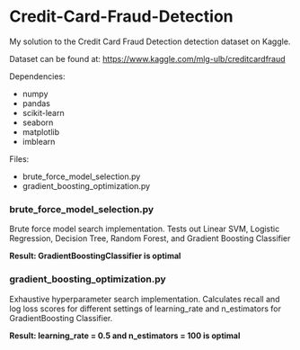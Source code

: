 # Credit-Card-Fraud-Detection
My solution to the Credit Card Fraud Detection detection dataset on Kaggle.

Dataset can be found at: https://www.kaggle.com/mlg-ulb/creditcardfraud

Dependencies:
* numpy
* pandas
* scikit-learn
* seaborn
* matplotlib
* imblearn

Files:
* brute_force_model_selection.py
* gradient_boosting_optimization.py


### brute_force_model_selection.py

Brute force model search implementation. Tests out Linear SVM, Logistic Regression, Decision Tree, Random Forest, and Gradient Boosting Classifier

**Result: GradientBoostingClassifier is optimal**

### gradient_boosting_optimization.py

Exhaustive hyperparameter search implementation. Calculates recall and log loss scores for different settings of learning_rate and n_estimators for GradientBoosting Classifier. 

**Result: learning_rate = 0.5 and n_estimators = 100 is optimal**
